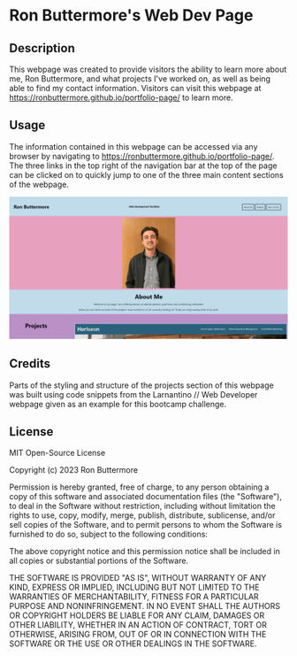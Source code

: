 # Ron Buttermore's Web Dev Page

## Description

This webpage was created to provide visitors the ability to learn more about me, Ron Buttermore, and what projects I've worked on, as well as being able to find my contact information. Visitors can visit this webpage at https://ronbuttermore.github.io/portfolio-page/ to learn more.

## Usage

The information contained in this webpage can be accessed via any browser by navigating to https://ronbuttermore.github.io/portfolio-page/. The three links in the top right of the navigation bar at the top of the page can be clicked on to quickly jump to one of the three main content sections of the webpage.

![This image is a screenshot of the Portfolio webpage.](assets/images/screenshot2.PNG)

## Credits

Parts of the styling and structure of the projects section of this webpage was built using code snippets from the Larnantino // Web Developer webpage given as an example for this bootcamp challenge.

## License

MIT Open-Source License

Copyright (c) 2023 Ron Buttermore

Permission is hereby granted, free of charge, to any person obtaining a copy
of this software and associated documentation files (the "Software"), to deal
in the Software without restriction, including without limitation the rights
to use, copy, modify, merge, publish, distribute, sublicense, and/or sell
copies of the Software, and to permit persons to whom the Software is
furnished to do so, subject to the following conditions:

The above copyright notice and this permission notice shall be included in all
copies or substantial portions of the Software.

THE SOFTWARE IS PROVIDED "AS IS", WITHOUT WARRANTY OF ANY KIND, EXPRESS OR
IMPLIED, INCLUDING BUT NOT LIMITED TO THE WARRANTIES OF MERCHANTABILITY,
FITNESS FOR A PARTICULAR PURPOSE AND NONINFRINGEMENT. IN NO EVENT SHALL THE
AUTHORS OR COPYRIGHT HOLDERS BE LIABLE FOR ANY CLAIM, DAMAGES OR OTHER
LIABILITY, WHETHER IN AN ACTION OF CONTRACT, TORT OR OTHERWISE, ARISING FROM,
OUT OF OR IN CONNECTION WITH THE SOFTWARE OR THE USE OR OTHER DEALINGS IN THE
SOFTWARE.
